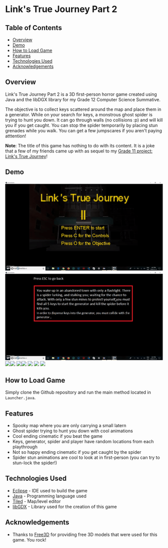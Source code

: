 # Link's True Journey Part 2

## Table of Contents

- [Overview](#Overview)
- [Demo](#Demo)
- [How to Load Game](#how-to-load-game)
- [Features](#Features)
- [Technologies Used](#technologies-used)
- [Acknowledgements](#acknowledgements)

## Overview

Link's True Journey Part 2 is a 3D first-person horror game created using Java and the libDGX library for my Grade 12 Computer Science Summative. 

The objective is to collect keys scattered around the map and place them in a generator. While on your search for keys, a monstrous ghost spider is trying to hunt you down. It can go through walls (no collisions :p) and will kill you if you get caught. You can stop the spider temporarily by placing stun grenades while you walk. You can get a few jumpscares if you aren't paying atttention! 

**Note**: The title of this game has nothing to do with its content. It is a joke that a few of my friends came up with as sequel to my [Grade 11 project: Link's True Journey](https://github.com/thanusiv/Link-s-True-Journey)!

## Demo

<img src="gifs/MenuControls.gif?raw=true"/> <img src="gifs/Story.gif?raw=true"/> 
<img src="gifs/First.gif?raw=true"/><img src="gifs/GrenadeStun.gif?raw=true"/> 
<img src="gifs/Death.gif?raw=true"/><img src="gifs/Ending.gif?raw=true"/>
<img src="gifs/KeyCollection.gif?raw=true"/> <img src="gifs/KeyDeposit.gif?raw=true"/>
<img src="gifs/AnotherDeath.gif?raw=true"/>

## How to Load Game

Simply clone the Github repository and run the main method located in `Launcher.java`.

## Features

- Spooky map where you are only carrying a small latern
- Ghost spider trying to hunt you down with cool animations
- Cool ending cinematic if you beat the game
- Keys, generator, spider and player have random locations from each playthrough
- Not so happy ending cinematic if you get caught by the spider
- Spider stun animations are cool to look at in first-person (you can try to stun-lock the spider!)

## Technologies Used

- [Eclipse](https://www.eclipse.org/) - IDE used to build the game
- [Java](https://www.java.com/en/download/) - Programming language used
- [Tiled](https://www.mapeditor.org/) - Map/level editor
- [libGDX](https://libgdx.badlogicgames.com/) - Library used for the creation of this game

## Acknowledgements

- Thanks to [Free3D](https://free3d.com/) for providing free 3D models that were used for this game. You rock!

